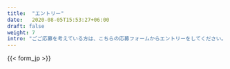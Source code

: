 ```yaml
---
title:  "エントリー"
date:   2020-08-05T15:53:27+06:00
draft: false
weight: 7
intro: "ごご応募を考えている方は、こちらの応募フォームからエントリーをしてください。応募にあたっては履歴書と職務経歴書が必要になります。書類選考結果は追って、担当者よりご連絡します。"
---
```


{{< form_jp >}}
